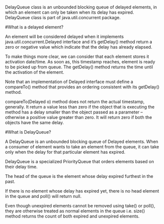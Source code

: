 DelayQueue class is an unbounded blocking queue of delayed elements, 
in which an element can only be taken when its delay has expired. DelayQueue class is part of 
java.util.concurrent package.

#What is a delayed element?

An element will be considered delayed when it implements java.util.concurrent.Delayed interface 
and it’s getDelay() method return a zero or negative value which indicate 
that the delay has already elapsed.

To make things more clear, we can consider that each element stores it activation date/time. 
As soon as, this timestamp reaches, element is ready to be picked up from queue. 
The getDelay() method returns the time until the activation of the element.

Note that an implementation of Delayed interface must define a compareTo() method that 
provides an ordering consistent with its getDelay() method.

compareTo(Delayed o) method does not return the actual timestamp, generally. 
It return a value less than zero if the object that is executing the method has a delay 
smaller than the object passed as a parameter – otherwise a positive value greater than zero. 
It will return zero if both the objects have the same delay.

#What is DelayQueue?

A DelayQueue is an unbounded blocking queue of Delayed elements.
When a consumer of element wants to take an element from the queue, 
it can take only when the delay for that particular element has expired.

DelayQueue is a specialized PriorityQueue that orders elements based on their delay time.

The head of the queue is the element whose delay expired furthest in the past.

If there is no element whose delay has expired yet, there is no head element in the queue 
and poll() will return null.

Even though unexpired elements cannot be removed using take() or poll(), 
they are otherwise treated as normal elements in the queue i.e. size() method returns 
the count of both expired and unexpired elements.

